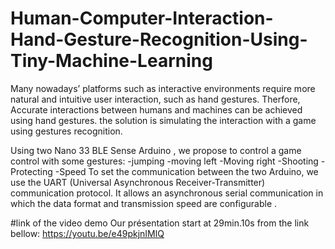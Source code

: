# Human-Computer-Interaction-Hand-Gesture-Recognition-Using-Tiny-Machine-Learning

Many nowadays’ platforms such as interactive environments require more natural and intuitive user interaction, such as hand gestures. 
Therfore, Accurate interactions between humans and machines can be achieved using hand gestures.
the solution is simulating the interaction with a game using gestures recognition.

Using two Nano 33 BLE Sense Arduino , we propose to control a game control with some gestures:
-jumping 
-moving left 
-Moving right 
-Shooting 
-Protecting
-Speed
To set the communication between the two Arduino, we use the UART  (Universal Asynchronous Receiver-Transmitter) communication protocol.
It allows an asynchronous serial communication in which the data format and transmission speed are configurable .

#link of the video demo
Our présentation start at 29min.10s from the link bellow:
https://youtu.be/e49pkjnIMlQ
